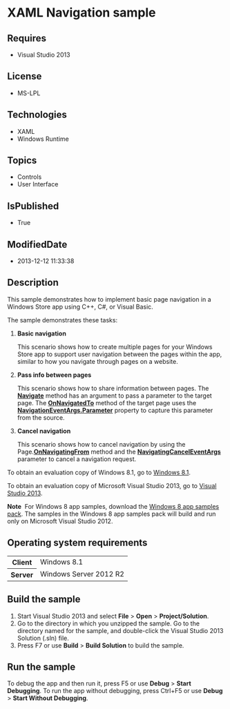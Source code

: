 # XAML Navigation sample
## Requires
* Visual Studio 2013
## License
* MS-LPL
## Technologies
* XAML
* Windows Runtime
## Topics
* Controls
* User Interface
## IsPublished
* True
## ModifiedDate
* 2013-12-12 11:33:38
## Description

<div id="mainSection">
<p>This sample demonstrates how to implement basic page navigation in a Windows Store app using C&#43;&#43;, C#, or Visual Basic.
</p>
<p>The sample demonstrates these tasks:</p>
<ol>
<li>
<p><b>Basic navigation</b></p>
<p>This scenario shows how to create multiple pages for your Windows Store app to support user navigation between the pages within the app, similar to how you navigate through pages on a website.</p>
</li><li>
<p><b>Pass info between pages</b></p>
<p>This scenario shows how to share information between pages. The <a href="http://msdn.microsoft.com/library/windows/apps/br242694">
<b>Navigate</b></a> method has an argument to pass a parameter to the target page. The
<a href="http://msdn.microsoft.com/library/windows/apps/br227508"><b>OnNavigatedTo</b></a> method of the target page uses the
<a href="http://msdn.microsoft.com/library/windows/apps/br243289"><b>NavigationEventArgs.Parameter</b></a> property to capture this parameter from the source.</p>
</li><li>
<p><b>Cancel navigation</b></p>
<p>This scenario shows how to cancel navigation by using the Page.<a href="http://msdn.microsoft.com/library/windows/apps/br227509"><b>OnNavigatingFrom</b></a> method and the
<a href="http://msdn.microsoft.com/library/windows/apps/br243278"><b>NavigatingCancelEventArgs</b></a> parameter to cancel a navigation request.</p>
</li></ol>
<p>To obtain an evaluation copy of Windows&nbsp;8.1, go to <a href="http://go.microsoft.com/fwlink/p/?linkid=301696">
Windows&nbsp;8.1</a>. </p>
<p>To obtain an evaluation copy of Microsoft Visual Studio&nbsp;2013, go to <a href="http://go.microsoft.com/fwlink/p/?linkid=301697">
Visual Studio&nbsp;2013</a>. </p>
<p></p>
<p class="note"><b>Note</b>&nbsp;&nbsp;For Windows&nbsp;8 app samples, download the <a href="http://go.microsoft.com/fwlink/p/?LinkId=301698">
Windows&nbsp;8 app samples pack</a>. The samples in the Windows&nbsp;8 app samples pack will build and run only on Microsoft Visual Studio&nbsp;2012.</p>
<p></p>
<h2>Operating system requirements</h2>
<table>
<tbody>
<tr>
<th>Client</th>
<td><dt>Windows&nbsp;8.1 </dt></td>
</tr>
<tr>
<th>Server</th>
<td><dt>Windows Server&nbsp;2012&nbsp;R2 </dt></td>
</tr>
</tbody>
</table>
<h2>Build the sample</h2>
<p></p>
<ol>
<li>Start Visual Studio&nbsp;2013 and select <b>File</b> &gt; <b>Open</b> &gt; <b>Project/Solution</b>.
</li><li>Go to the directory in which you unzipped the sample. Go to the directory named for the sample, and double-click the Visual Studio&nbsp;2013 Solution (.sln) file.
</li><li>Press F7 or use <b>Build</b> &gt; <b>Build Solution</b> to build the sample. </li></ol>
<p></p>
<h2>Run the sample</h2>
<p>To debug the app and then run it, press F5 or use <b>Debug</b> &gt; <b>Start Debugging</b>. To run the app without debugging, press Ctrl&#43;F5 or use
<b>Debug</b> &gt; <b>Start Without Debugging</b>. </p>
</div>
